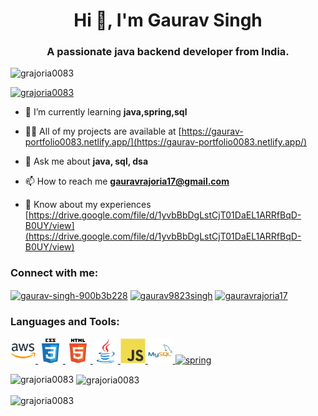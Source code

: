 <h1 align="center">Hi 👋, I'm Gaurav Singh</h1>
<h3 align="center">A passionate java backend developer from India.</h3>

<p align="left"> <img src="https://komarev.com/ghpvc/?username=grajoria0083&label=Profile%20views&color=0e75b6&style=flat" alt="grajoria0083" /> </p>

<p align="left"> <a href="https://github.com/ryo-ma/github-profile-trophy"><img src="https://github-profile-trophy.vercel.app/?username=grajoria0083" alt="grajoria0083" /></a> </p>

- 🌱 I’m currently learning **java,spring,sql**

- 👨‍💻 All of my projects are available at [https://gaurav-portfolio0083.netlify.app/](https://gaurav-portfolio0083.netlify.app/)

- 💬 Ask me about **java, sql, dsa**

- 📫 How to reach me **gauravrajoria17@gmail.com**

- 📄 Know about my experiences [https://drive.google.com/file/d/1yvbBbDgLstCjT01DaEL1ARRfBqD-B0UY/view](https://drive.google.com/file/d/1yvbBbDgLstCjT01DaEL1ARRfBqD-B0UY/view)

<h3 align="left">Connect with me:</h3>
<p align="left">
<a href="https://linkedin.com/in/gaurav-singh-900b3b228" target="blank"><img align="center" src="https://raw.githubusercontent.com/rahuldkjain/github-profile-readme-generator/master/src/images/icons/Social/linked-in-alt.svg" alt="gaurav-singh-900b3b228" height="30" width="40" /></a>
<a href="https://instagram.com/gaurav9823singh" target="blank"><img align="center" src="https://raw.githubusercontent.com/rahuldkjain/github-profile-readme-generator/master/src/images/icons/Social/instagram.svg" alt="gaurav9823singh" height="30" width="40" /></a>
<a href="https://www.hackerrank.com/gauravrajoria17" target="blank"><img align="center" src="https://raw.githubusercontent.com/rahuldkjain/github-profile-readme-generator/master/src/images/icons/Social/hackerrank.svg" alt="gauravrajoria17" height="30" width="40" /></a>
</p>

<h3 align="left">Languages and Tools:</h3>
<p align="left"> <a href="https://aws.amazon.com" target="_blank" rel="noreferrer"> <img src="https://raw.githubusercontent.com/devicons/devicon/master/icons/amazonwebservices/amazonwebservices-original-wordmark.svg" alt="aws" width="40" height="40"/> </a> <a href="https://www.w3schools.com/css/" target="_blank" rel="noreferrer"> <img src="https://raw.githubusercontent.com/devicons/devicon/master/icons/css3/css3-original-wordmark.svg" alt="css3" width="40" height="40"/> </a> <a href="https://www.w3.org/html/" target="_blank" rel="noreferrer"> <img src="https://raw.githubusercontent.com/devicons/devicon/master/icons/html5/html5-original-wordmark.svg" alt="html5" width="40" height="40"/> </a> <a href="https://www.java.com" target="_blank" rel="noreferrer"> <img src="https://raw.githubusercontent.com/devicons/devicon/master/icons/java/java-original.svg" alt="java" width="40" height="40"/> </a> <a href="https://developer.mozilla.org/en-US/docs/Web/JavaScript" target="_blank" rel="noreferrer"> <img src="https://raw.githubusercontent.com/devicons/devicon/master/icons/javascript/javascript-original.svg" alt="javascript" width="40" height="40"/> </a> <a href="https://www.mysql.com/" target="_blank" rel="noreferrer"> <img src="https://raw.githubusercontent.com/devicons/devicon/master/icons/mysql/mysql-original-wordmark.svg" alt="mysql" width="40" height="40"/> </a> <a href="https://spring.io/" target="_blank" rel="noreferrer"> <img src="https://www.vectorlogo.zone/logos/springio/springio-icon.svg" alt="spring" width="40" height="40"/> </a> </p>

<p><img align="left" src="https://github-readme-stats.vercel.app/api/top-langs?username=grajoria0083&show_icons=true&locale=en&layout=compact" alt="grajoria0083" /></p>

<p>&nbsp;<img align="center" src="https://github-readme-stats.vercel.app/api?username=grajoria0083&show_icons=true&locale=en" alt="grajoria0083" /></p>

<p><img align="center" src="https://github-readme-streak-stats.herokuapp.com/?user=grajoria0083&" alt="grajoria0083" /></p>
